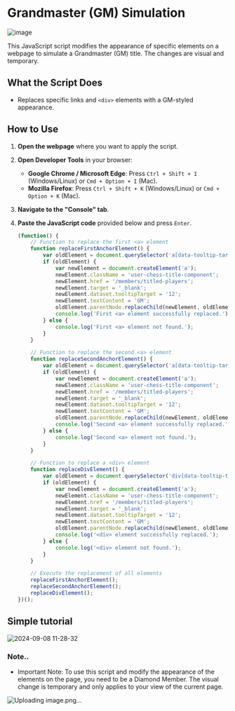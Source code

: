 # Grandmaster (GM) Simulation

![image](https://github.com/user-attachments/assets/bfd35922-206d-47b4-9fa6-7df2129f6bc0)


This JavaScript script modifies the appearance of specific elements on a webpage to simulate a Grandmaster (GM) title. The changes are visual and temporary.

## What the Script Does

- Replaces specific links and `<div>` elements with a GM-styled appearance.

## How to Use

1. **Open the webpage** where you want to apply the script.
2. **Open Developer Tools** in your browser:
   - **Google Chrome / Microsoft Edge**: Press `Ctrl + Shift + I` (Windows/Linux) or `Cmd + Option + I` (Mac).
   - **Mozilla Firefox**: Press `Ctrl + Shift + K` (Windows/Linux) or `Cmd + Option + K` (Mac).
3. **Navigate to the "Console" tab**.
4. **Paste the JavaScript code** provided below and press `Enter`.

   ```javascript
   (function() {
       // Function to replace the first <a> element
       function replaceFirstAnchorElement() {
           var oldElement = document.querySelector('a[data-tooltip-target="6"][href*="badge-diamond"]');
           if (oldElement) {
               var newElement = document.createElement('a');
               newElement.className = 'user-chess-title-component';
               newElement.href = '/members/titled-players';
               newElement.target = '_blank';
               newElement.dataset.tooltipTarget = '12';
               newElement.textContent = 'GM';
               oldElement.parentNode.replaceChild(newElement, oldElement);
               console.log('First <a> element successfully replaced.');
           } else {
               console.log('First <a> element not found.');
           }
       }

       // Function to replace the second <a> element
       function replaceSecondAnchorElement() {
           var oldElement = document.querySelector('a[data-tooltip-target="6"][href*="web_play_live_arena"]');
           if (oldElement) {
               var newElement = document.createElement('a');
               newElement.className = 'user-chess-title-component';
               newElement.href = '/members/titled-players';
               newElement.target = '_blank';
               newElement.dataset.tooltipTarget = '12';
               newElement.textContent = 'GM';
               oldElement.parentNode.replaceChild(newElement, oldElement);
               console.log('Second <a> element successfully replaced.');
           } else {
               console.log('Second <a> element not found.');
           }
       }

       // Function to replace a <div> element
       function replaceDivElement() {
           var oldElement = document.querySelector('div[data-tooltip-target="0"]');
           if (oldElement) {
               var newElement = document.createElement('a');
               newElement.className = 'user-chess-title-component';
               newElement.href = '/members/titled-players';
               newElement.target = '_blank';
               newElement.dataset.tooltipTarget = '12';
               newElement.textContent = 'GM';
               oldElement.parentNode.replaceChild(newElement, oldElement);
               console.log('<div> element successfully replaced.');
           } else {
               console.log('<div> element not found.');
           }
       }

       // Execute the replacement of all elements
       replaceFirstAnchorElement();
       replaceSecondAnchorElement();
       replaceDivElement();
   })();

## Simple tutorial

![2024-09-08 11-28-32](https://github.com/user-attachments/assets/6109d910-f74b-4654-b444-17d80ff5eff9)

### Note..

- Important Note: To use this script and modify the appearance of the elements on the page, you need to be a Diamond Member. The visual change is temporary and only applies to your view of the current page.

![Uploading image.png…]()


